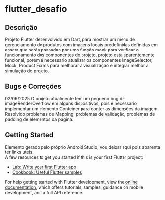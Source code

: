 # flutter_desafio

## **Descrição**  

Projeto Flutter desenvolvido em Dart, para mostrar um menu de gerenciamento de produtos com imagens locais predefinidas definidas em assets que serão passadas por uma função mock para verificar o funcionamento dos componentes do projeto, projeto esta aparentemente funcional, porém é necessario atualizar os componentes ImageSelector, Mock, Product Forms para melhorar a visualização e integrar melhor a simulação do projeto.  

## **Bugs e Correções**

02/06/2025
O projeto atualmente tem um pequeno bug de imageRenderOverflow em alguns dispositivos, pois é necessario implementar um elemento Conteiner para conter as dimensões da imagem.  
Resolvido problemas de Mapping, problemas de validação, problemas de padding de elementos da pagina.

## Getting Started

Elemento gerado pelo próprio Android Studio, vou deixar aqui pois aparenta ter links uteis.  
A few resources to get you started if this is your first Flutter project:

- [Lab: Write your first Flutter app](https://docs.flutter.dev/get-started/codelab)
- [Cookbook: Useful Flutter samples](https://docs.flutter.dev/cookbook)

For help getting started with Flutter development, view the
[online documentation](https://docs.flutter.dev/), which offers tutorials,
samples, guidance on mobile development, and a full API reference.
